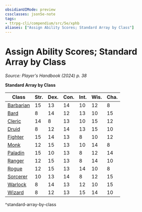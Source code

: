 ```yaml
---
obsidianUIMode: preview
cssclasses: json5e-note
tags:
- ttrpg-cli/compendium/src/5e/xphb
aliases: ["Assign Ability Scores; Standard Array by Class"]
---
```

# Assign Ability Scores; Standard Array by Class
*Source: Player's Handbook (2024) p. 38* 

**Standard Array by Class**

| Class | Str. | Dex. | Con. | Int. | Wis. | Cha. |
|-------|------|------|------|------|------|------|
| [Barbarian](3-Compendium/classes/barbarian-xphb.md) | 15 | 13 | 14 | 10 | 12 | 8 |
| [Bard](3-Compendium/classes/bard-xphb.md) | 8 | 14 | 12 | 13 | 10 | 15 |
| [Cleric](3-Compendium/classes/cleric-xphb.md) | 14 | 8 | 13 | 10 | 15 | 12 |
| [Druid](3-Compendium/classes/druid-xphb.md) | 8 | 12 | 14 | 13 | 15 | 10 |
| [Fighter](3-Compendium/classes/fighter-xphb.md) | 15 | 14 | 13 | 8 | 10 | 12 |
| [Monk](3-Compendium/classes/monk-xphb.md) | 12 | 15 | 13 | 10 | 14 | 8 |
| [Paladin](3-Compendium/classes/paladin-xphb.md) | 15 | 10 | 13 | 8 | 12 | 14 |
| [Ranger](3-Compendium/classes/ranger-xphb.md) | 12 | 15 | 13 | 8 | 14 | 10 |
| [Rogue](3-Compendium/classes/rogue-xphb.md) | 12 | 15 | 13 | 14 | 10 | 8 |
| [Sorcerer](3-Compendium/classes/sorcerer-xphb.md) | 10 | 13 | 14 | 8 | 12 | 15 |
| [Warlock](3-Compendium/classes/warlock-xphb.md) | 8 | 14 | 13 | 12 | 10 | 15 |
| [Wizard](3-Compendium/classes/wizard-xphb.md) | 8 | 12 | 13 | 15 | 14 | 10 |
^standard-array-by-class
